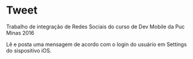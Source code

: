 # Tweet
Trabalho de integração de Redes Sociais do curso de Dev Mobile da Puc Minas 2016

Lê e posta uma mensagem de acordo com o login do usuário em Settings do sispositivo iOS.
